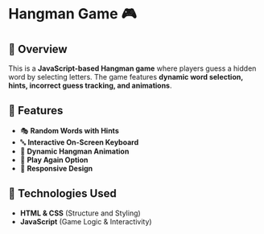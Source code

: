 # Hangman Game 🎮

## 📌 Overview
This is a **JavaScript-based Hangman game** where players guess a hidden word by selecting letters. The game features **dynamic word selection, hints, incorrect guess tracking, and animations**.

## 🎯 Features
- 🎭 **Random Words with Hints**  
- 🔤 **Interactive On-Screen Keyboard**  
- 🎨 **Dynamic Hangman Animation**  
- 🔄 **Play Again Option**  
- 📱 **Responsive Design**  

## 🚀 Technologies Used
- **HTML & CSS** (Structure and Styling)  
- **JavaScript** (Game Logic & Interactivity)  
